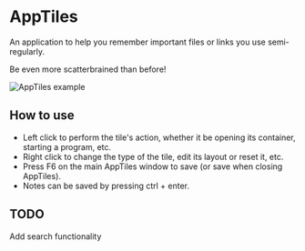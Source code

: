# AppTiles
An application to help you remember important files or links you use semi-regularly.

Be even more scatterbrained than before!

![AppTiles example](https://raw.githubusercontent.com/Szune/AppTiles/-file-)

## How to use
* Left click to perform the tile's action, whether it be opening its container, starting a program, etc.
* Right click to change the type of the tile, edit its layout or reset it, etc.
* Press F6 on the main AppTiles window to save (or save when closing AppTiles).
* Notes can be saved by pressing ctrl + enter.

## TODO
Add search functionality